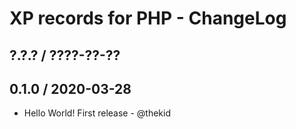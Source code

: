 XP records for PHP - ChangeLog
==============================

## ?.?.? / ????-??-??

## 0.1.0 / 2020-03-28

* Hello World! First release - @thekid